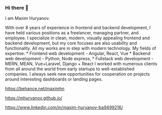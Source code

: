 ### Hi there 👋

I am Maxim Huryanov.

With over 8 years of experience in frontend and backend development, I have held various positions as a freelancer, managing partner, and employee. I specialize in clean, modern, visually appealing frontend and backend development, but my core focuses are also usability and functionality. All my works are in step with modern technology. My fields of expertise: * Frontend web development - Angular, React, Vue * Backend web development - Python, Node express, * Fullstack web development - MERN, MEAN, Vue+Laravel, Django + React I worked with numerous clients from all around the world from early startups to well-established companies. I always seek new opportunities for cooperation on projects around interesting dashboards or landing pages.

https://behance.net/maximhn

https://mhuryanov.github.io/

https://www.linkedin.com/in/maxim-huryanov-ba9499216/
